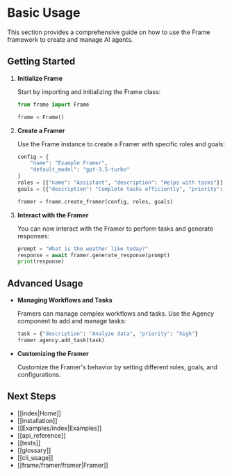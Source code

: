 # Basic Usage

This section provides a comprehensive guide on how to use the Frame framework to create and manage AI agents.

## Getting Started

1. **Initialize Frame**

   Start by importing and initializing the Frame class:

   ```python
   from frame import Frame

   frame = Frame()
   ```

2. **Create a Framer**

   Use the Frame instance to create a Framer with specific roles and goals:

   ```python
   config = {
       "name": "Example Framer",
       "default_model": "gpt-3.5-turbo"
   }
   roles = [{"name": "Assistant", "description": "Helps with tasks"}]
   goals = [{"description": "Complete tasks efficiently", "priority": 1.0}]

   framer = frame.create_framer(config, roles, goals)
   ```

3. **Interact with the Framer**

   You can now interact with the Framer to perform tasks and generate responses:

   ```python
   prompt = "What is the weather like today?"
   response = await framer.generate_response(prompt)
   print(response)
   ```

## Advanced Usage

- **Managing Workflows and Tasks**

  Framers can manage complex workflows and tasks. Use the Agency component to add and manage tasks:

  ```python
  task = {"description": "Analyze data", "priority": "high"}
  framer.agency.add_task(task)
  ```

- **Customizing the Framer**

  Customize the Framer's behavior by setting different roles, goals, and configurations.

## Next Steps

- [[index|Home]]
- [[installation]]
- [[Examples/index|Examples]]
- [[api_reference]]
- [[tests]]
- [[glossary]]
- [[cli_usage]]
- [[frame/framer/framer|Framer]]
